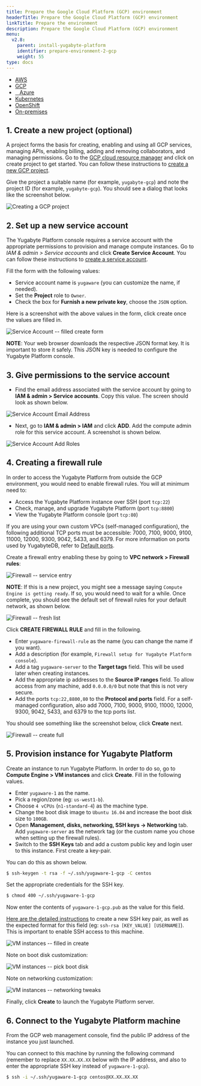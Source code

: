 ```yaml
---
title: Prepare the Google Cloud Platform (GCP) environment
headerTitle: Prepare the Google Cloud Platform (GCP) environment
linkTitle: Prepare the environment
description: Prepare the Google Cloud Platform (GCP) environment
menu:
  v2.8:
    parent: install-yugabyte-platform
    identifier: prepare-environment-2-gcp
    weight: 55
type: docs
---
```


<ul class="nav nav-tabs-alt nav-tabs-yb">

  <li>
    <a href="/preview/yugabyte-platform/install-yugabyte-platform/prepare-environment/aws" class="nav-link">
      <i class="fab fa-aws" aria-hidden="true"></i>
      AWS
    </a>
  </li>

  <li>
    <a href="/preview/yugabyte-platform/install-yugabyte-platform/prepare-environment/gcp" class="nav-link active">
       <i class="fab fa-google" aria-hidden="true"></i>
      GCP
    </a>
  </li>

  <li>
    <a href="/preview/yugabyte-platform/install-yugabyte-platform/prepare-environment/azure" class="nav-link">
      <i class="icon-azure" aria-hidden="true"></i>
      &nbsp;&nbsp; Azure
    </a>
  </li>

  <li>
    <a href="/preview/yugabyte-platform/install-yugabyte-platform/prepare-environment/kubernetes" class="nav-link">
      <i class="fas fa-cubes" aria-hidden="true"></i>
      Kubernetes
    </a>
  </li>

<li>
    <a href="/preview/yugabyte-platform/install-yugabyte-platform/prepare-environment/openshift" class="nav-link">
      <i class="fas fa-cubes" aria-hidden="true"></i>
      OpenShift
    </a>
 </li>

  <li>
    <a href="/preview/yugabyte-platform/install-yugabyte-platform/prepare-environment/on-premises" class="nav-link">
      <i class="fas fa-building" aria-hidden="true"></i>
      On-premises
    </a>
  </li>

</ul>

## 1. Create a new project (optional)

A project forms the basis for creating, enabling and using all GCP services, managing APIs, enabling billing, adding and removing collaborators, and managing permissions. Go to the [GCP cloud resource manager](https://console.cloud.google.com/cloud-resource-manager) and click on create project to get started. You can follow these instructions to [create a new GCP project](https://cloud.google.com/resource-manager/docs/creating-managing-projects).

Give the project a suitable name (for example, `yugabyte-gcp`) and note the project ID (for example, `yugabyte-gcp`). You should see a dialog that looks like the screenshot below.

![Creating a GCP project](/images/ee/gcp-setup/project-create.png)

## 2. Set up a new service account

The Yugabyte Platform console requires a service account with the appropriate permissions to provision and manage compute instances. Go to *IAM & admin > Service accounts* and click **Create Service Account**. You can follow these instructions to [create a service account](https://cloud.google.com/iam/docs/creating-managing-service-accounts).

Fill the form with the following values:

- Service account name is `yugaware` (you can customize the name, if needed).
- Set the **Project** role to `Owner`.
- Check the box for **Furnish a new private key**, choose the `JSON` option.

Here is a screenshot with the above values in the form, click create once the values are filled in.

![Service Account -- filled create form](/images/ee/gcp-setup/service-account-filled-create.png)

**NOTE**: Your web browser downloads the respective JSON format key. It is important to store it safely. This JSON key is needed to configure the Yugabyte Platform console.

## 3. Give permissions to the service account

- Find the email address associated with the service account by going to **IAM & admin > Service accounts**. Copy this value. The screen should look as shown below.

![Service Account Email Address](/images/ee/gcp-setup/gcp-service-account-email.png)

- Next, go to **IAM & admin > IAM** and click **ADD**. Add the compute admin role for this service account. A screenshot is shown below.

![Service Account Add Roles](/images/ee/gcp-setup/gcp-service-account-permissions.png)

## 4. Creating a firewall rule

In order to access the Yugabyte Platform from outside the GCP environment, you would need to enable firewall rules. You will at minimum need to:

- Access the Yugabyte Platform instance over SSH (port `tcp:22`)
- Check, manage, and upgrade Yugabyte Platform (port `tcp:8800`)
- View the Yugabyte Platform console (port `tcp:80`)

If you are using your own custom VPCs (self-managed configuration), the following additional TCP ports must be accessible: 7000, 7100, 9000, 9100, 11000, 12000, 9300, 9042, 5433, and 6379. For more information on ports used by YugabyteDB, refer to [Default ports](../../../../reference/configuration/default-ports).

Create a firewall entry enabling these by going to **VPC network > Firewall rules**:

![Firewall -- service entry](/images/ee/gcp-setup/firewall-tab.png)

**NOTE**: If this is a new project, you might see a message saying `Compute Engine is getting ready`. If so, you would need to wait for a while. Once complete, you should see the default set of firewall rules for your default network, as shown below.

![Firewall -- fresh list](/images/ee/gcp-setup/firewall-fresh-list.png)

Click **CREATE FIREWALL RULE** and fill in the following.

- Enter `yugaware-firewall-rule` as the name (you can change the name if you want).
- Add a description (for example, `Firewall setup for Yugabyte Platform console`).
- Add a tag `yugaware-server` to the **Target tags** field. This will be used later when creating instances.
- Add the appropriate ip addresses to the **Source IP ranges** field. To allow access from any machine, add `0.0.0.0/0` but note that this is not very secure.
- Add the ports `tcp:22,8800,80` to the **Protocol and ports** field. For a self-managed configuration, also add 7000, 7100, 9000, 9100, 11000, 12000, 9300, 9042, 5433, and 6379 to the tcp ports list.

You should see something like the screenshot below, click **Create** next.

![Firewall -- create full](/images/ee/gcp-setup/firewall-create-full.png)

## 5. Provision instance for Yugabyte Platform

Create an instance to run Yugabyte Platform. In order to do so, go to **Compute Engine > VM instances** and click **Create**. Fill in the following values.

- Enter `yugaware-1` as the name.
- Pick a region/zone (eg: `us-west1-b`).
- Choose `4 vCPUs` (`n1-standard-4`) as the machine type.
- Change the boot disk image to `Ubuntu 16.04` and increase the boot disk size to `100GB`.
- Open **Management, disks, networking, SSH keys -> Networking** tab. Add `yugaware-server` as the network tag (or the custom name you chose when setting up the firewall rules).
- Switch to the **SSH Keys** tab and add a custom public key and login user to this instance. First create a key-pair.

You can do this as shown below.

```sh
$ ssh-keygen -t rsa -f ~/.ssh/yugaware-1-gcp -C centos
```

Set the appropriate credentials for the SSH key.

```sh
$ chmod 400 ~/.ssh/yugaware-1-gcp
```

Now enter the contents of `yugaware-1-gcp.pub` as the value for this field.

[Here are the detailed instructions](https://cloud.google.com/compute/docs/instances/adding-removing-ssh-keys#metadatavalues) to create a new SSH key pair, as well as the expected format for this field (eg: `ssh-rsa [KEY_VALUE] [USERNAME]`). This is important to enable SSH access to this machine.

![VM instances -- filled in create](/images/ee/gcp-setup/vm-create-full.png)

Note on boot disk customization:

![VM instances -- pick boot disk](/images/ee/gcp-setup/vm-pick-boot-disk.png)

Note on networking customization:

![VM instances -- networking tweaks](/images/ee/gcp-setup/vm-networking.png)

Finally, click **Create** to launch the Yugabyte Platform server.

## 6. Connect to the Yugabyte Platform machine

From the GCP web management console, find the public IP address of the instance you just launched.

You can connect to this machine by running the following command (remember to replace `XX.XX.XX.XX` below with the IP address, and also to enter the appropriate SSH key instead of `yugaware-1-gcp`).

```sh
$ ssh -i ~/.ssh/yugaware-1-gcp centos@XX.XX.XX.XX
```
